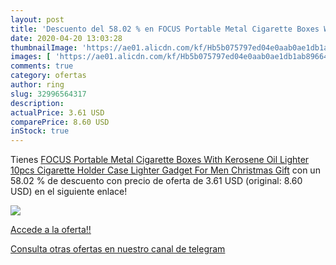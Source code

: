 ```yaml
---
layout: post
title: 'Descuento del 58.02 % en FOCUS Portable Metal Cigarette Boxes Wit'
date: 2020-04-20 13:03:28
thumbnailImage: 'https://ae01.alicdn.com/kf/Hb5b075797ed04e0aab0ae1db1ab89664A/FOCUS-Portable-Metal-Cigarette-Boxes-With-Kerosene-Oil-Lighter-10pcs-Cigarette-Holder-Case-Lighter-Gadget-For.png_350x350._SL200_.png'
images: [ 'https://ae01.alicdn.com/kf/Hb5b075797ed04e0aab0ae1db1ab89664A/FOCUS-Portable-Metal-Cigarette-Boxes-With-Kerosene-Oil-Lighter-10pcs-Cigarette-Holder-Case-Lighter-Gadget-For.png_350x350._SL200_.png' ]
comments: true
category: ofertas
author: ring
slug: 32996564317
description:
actualPrice: 3.61 USD
comparePrice: 8.60 USD
inStock: true
---
```


Tienes [FOCUS Portable Metal Cigarette Boxes With Kerosene Oil Lighter 10pcs Cigarette Holder Case Lighter Gadget For Men Christmas Gift](https://www.amazon.com/dp/32996564317/?tag=redken08-20) con un 58.02 % de descuento con precio de oferta de 3.61 USD (original: 8.60 USD) en el siguiente enlace!

[![](https://ae01.alicdn.com/kf/Hb5b075797ed04e0aab0ae1db1ab89664A/FOCUS-Portable-Metal-Cigarette-Boxes-With-Kerosene-Oil-Lighter-10pcs-Cigarette-Holder-Case-Lighter-Gadget-For.png_350x350._SL200_.png)](https://www.amazon.com/dp/32996564317/?tag=redken08-20)

[Accede a la oferta!!](https://www.amazon.com/dp/32996564317/?tag=redken08-20)

[Consulta otras ofertas en nuestro canal de telegram](https://t.me/s/ofertas25)
